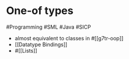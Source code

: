 # One-of types

#Programming #SML #Java #SICP

- almost equivalent to classes in #[[g7tr-oop]]
- [[Datatype Bindings]]
- #[[Lists]]
